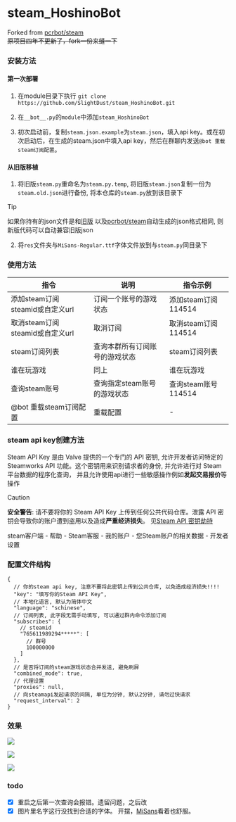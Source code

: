 # steam_HoshinoBot

Forked from [pcrbot/steam](https://github.com/SlightDust/steam.git)  
~~原项目四年不更新了，fork一份来缝一下~~

### 安装方法

#### 第一次部署

1. 在module目录下执行 `git clone https://github.com/SlightDust/steam_HoshinoBot.git`

2. 在`__bot__.py`的`module`中添加`steam_HoshinoBot`

3. 初次启动前，复制`steam.json.example`为`steam.json`，填入api key。或在初次启动后，在生成的steam.json中填入api
   key，然后在群聊内发送`@bot 重载steam订阅配置`。

#### 从旧版移植

1. 将旧版`steam.py`重命名为`steam.py.temp`, 将旧版`steam.json`复制一份为`steam.old.json`进行备份, 将本仓库的`steam.py`放到该目录下

> [!TIP]
> 如果你持有的json文件是和[旧版](https://github.com/SlightDust/steam)
> 以及[pcrbot/steam](https://github.com/SlightDust/steam)自动生成的json格式相同, 则新版代码可以自动兼容旧版json

2. 将`res`文件夹与`MiSans-Regular.ttf`字体文件放到与`steam.py`同目录下

### 使用方法

| 指令                       | 说明               | 指令示例             |
|--------------------------|------------------|------------------|
| 添加steam订阅 steamid或自定义url | 订阅一个账号的游戏状态      | 添加steam订阅 114514 |
| 取消steam订阅 steamid或自定义url | 取消订阅             | 取消steam订阅 114514 |
| steam订阅列表                | 查询本群所有订阅账号的游戏状态  | steam订阅列表        |
| 谁在玩游戏                    | 同上               | 谁在玩游戏            |
| 查询steam账号                | 查询指定steam账号的游戏状态 | 查询steam账号 114514 |
| @bot 重载steam订阅配置         | 重载配置             | -                |

### steam api key创建方法

Steam API Key 是由 Valve 提供的一个专门的 API 密钥, 
允许开发者访问特定的 Steamworks API 功能。这个密钥用来识别请求者的身份, 并允许进行对 Steam 平台数据的程序化查询，
并且允许使用api进行一些敏感操作例如**发起交易报价**等操作

> [!CAUTION]
> **安全警告**: 请不要将你的 Steam API Key 上传到任何公共代码仓库。泄露 API 密钥会导致你的账户遭到盗用以及造成**严重经济损失**。
> 见[Steam API 密钥劫持](https://zhuanlan.zhihu.com/p/624601556)

steam客户端 - 帮助 - Steam客服 - 我的账户 - 您Steam账户的相关数据 - 开发者设置

### 配置文件结构

```json5
{
  // 你的steam api key, 注意不要将此密钥上传到公共仓库, 以免造成经济损失!!!!
  "key": "填写你的Steam API Key",
  // 本地化语言, 默认为简体中文
  "language": "schinese",
  // 订阅列表, 此字段无需手动填写, 可以通过群内命令添加订阅
  "subscribes": {
    // steamid
    "765611989294*****": [
      // 群号
      100000000
    ]
  },
  // 是否将订阅的steam游戏状态合并发送, 避免刷屏
  "combined_mode": true,
  // 代理设置
  "proxies": null,
  // 向steamapi发起请求的间隔, 单位为分钟, 默认2分钟, 请勿过快请求
  "request_interval": 2
}
```

### 效果

![](https://s2.loli.net/2024/05/04/BjdAOsp92F3emal.jpg)

![](https://s2.loli.net/2024/05/05/keulIEoxNM1Ggj6.png)

![](https://s2.loli.net/2024/05/05/FIs65cthVj3fpMK.png)

### todo

- [x] 重启之后第一次查询会报错。遗留问题，之后改
- [x] 图片里名字这行没找到合适的字体。 开摆，[MiSans](https://hyperos.mi.com/font/zh/)看着也舒服。